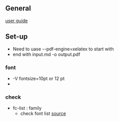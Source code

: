 ## General
[user guide](https://pandoc.org/MANUAL.html#variables-for-latex)
## Set-up
* Need to uase --pdf-engine=xelatex to start with
* end with input.md -o output.pdf
### font
* -V fontsize=10pt or 12 pt
* 
### check
* fc-list : family
  * check font list [source](https://github.com/danstoner/pandoc_samples)
